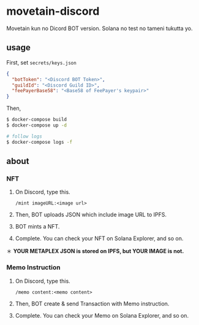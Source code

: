 # movetain-discord
Movetain kun no Dicord BOT version. Solana no test no tameni tukutta yo. 

## usage

First, set `secrets/keys.json`

```json
{
  "botToken": "<Discord BOT Token>",
  "guildId": "<Discord Guild ID>",
  "feePayerBase58": "<Base58 of FeePayer's keypair>"
}
```

Then,

```bash
$ docker-compose build
$ docker-compose up -d

# follow logs
$ docker-compose logs -f
```

## about

### NFT
1. On Discord, type this.

   ```
   /mint imageURL:<image url>
   ```

2. Then, BOT uploads JSON which include image URL to IPFS.
3. BOT mints a NFT.
4. Complete. You can check your NFT on Solana Explorer, and so on.

＊ **YOUR METAPLEX JSON is stored on IPFS, but YOUR IMAGE is not.**


### Memo Instruction

1. On Discord, type this.
   
   ```
   /memo content:<memo content>
   ```

2. Then, BOT create & send Transaction with Memo instruction.
3. Complete. You can check your Memo on Solana Explorer, and so on.

